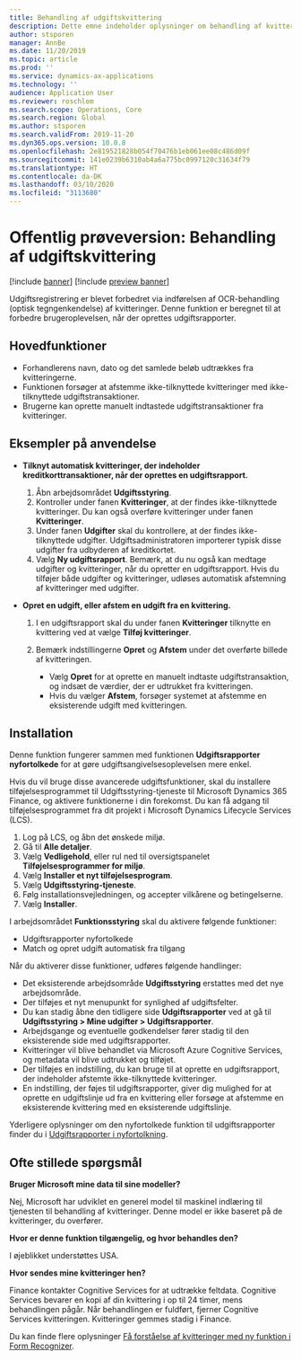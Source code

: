 ```yaml
---
title: Behandling af udgiftskvittering
description: Dette emne indeholder oplysninger om behandling af kvitteringer med brug af optisk tegngenkendelse (OCR). Denne funktion er beregnet til at forbedre brugeroplevelsen, når der oprettes udgiftsrapporter i Microsoft Dynamics 365 Finance.
author: stsporen
manager: AnnBe
ms.date: 11/20/2019
ms.topic: article
ms.prod: ''
ms.service: dynamics-ax-applications
ms.technology: ''
audience: Application User
ms.reviewer: roschlom
ms.search.scope: Operations, Core
ms.search.region: Global
ms.author: stsporen
ms.search.validFrom: 2019-11-20
ms.dyn365.ops.version: 10.0.8
ms.openlocfilehash: 2e819521828b054f70476b1eb061ee08c486d09f
ms.sourcegitcommit: 141e0239b6310ab4a6a775bc0997120c31634f79
ms.translationtype: HT
ms.contentlocale: da-DK
ms.lasthandoff: 03/10/2020
ms.locfileid: "3113680"
---
```

# <a name="public-preview-expense-receipt-processing"></a>Offentlig prøveversion: Behandling af udgiftskvittering

[!include [banner](../includes/banner.md)]
[!include [preview banner](../includes/preview-banner.md)]


Udgiftsregistrering er blevet forbedret via indførelsen af OCR-behandling (optisk tegngenkendelse) af kvitteringer. Denne funktion er beregnet til at forbedre brugeroplevelsen, når der oprettes udgiftsrapporter.

## <a name="key-features"></a>Hovedfunktioner

- Forhandlerens navn, dato og det samlede beløb udtrækkes fra kvitteringerne.
- Funktionen forsøger at afstemme ikke-tilknyttede kvitteringer med ikke-tilknyttede udgiftstransaktioner.
- Brugerne kan oprette manuelt indtastede udgiftstransaktioner fra kvitteringer.

## <a name="usage-examples"></a>Eksempler på anvendelse

- **Tilknyt automatisk kvitteringer, der indeholder kreditkorttransaktioner, når der oprettes en udgiftsrapport.**

    1. Åbn arbejdsområdet **Udgiftsstyring**.
    2. Kontroller under fanen **Kvitteringer**, at der findes ikke-tilknyttede kvitteringer. Du kan også overføre kvitteringer under fanen **Kvitteringer**.
    3. Under fanen **Udgifter** skal du kontrollere, at der findes ikke-tilknyttede udgifter. Udgiftsadministratoren importerer typisk disse udgifter fra udbyderen af kreditkortet.
    4. Vælg **Ny udgiftsrapport**. Bemærk, at du nu også kan medtage udgifter og kvitteringer, når du opretter en udgiftsrapport. Hvis du tilføjer både udgifter og kvitteringer, udløses automatisk afstemning af kvitteringer med udgifter.

- **Opret en udgift, eller afstem en udgift fra en kvittering.**

    1. I en udgiftsrapport skal du under fanen **Kvitteringer** tilknytte en kvittering ved at vælge **Tilføj kvitteringer**.
    2. Bemærk indstillingerne **Opret** og **Afstem** under det overførte billede af kvitteringen.

        - Vælg **Opret** for at oprette en manuelt indtaste udgiftstransaktion, og indsæt de værdier, der er udtrukket fra kvitteringen.
        - Hvis du vælger **Afstem**, forsøger systemet at afstemme en eksisterende udgift med kvitteringen.

## <a name="installation"></a>Installation

Denne funktion fungerer sammen med funktionen **Udgiftsrapporter nyfortolkede** for at gøre udgiftsangivelsesoplevelsen mere enkel.

Hvis du vil bruge disse avancerede udgiftsfunktioner, skal du installere tilføjelsesprogrammet til Udgiftsstyring-tjeneste til Microsoft Dynamics 365 Finance, og aktivere funktionerne i din forekomst. Du kan få adgang til tilføjelsesprogrammet fra dit projekt i Microsoft Dynamics Lifecycle Services (LCS).

1. Log på LCS, og åbn det ønskede miljø.
2. Gå til **Alle detaljer**.
3. Vælg **Vedligehold**, eller rul ned til oversigtspanelet **Tilføjelsesprogrammer for miljø**.
4. Vælg **Installer et nyt tilføjelsesprogram**.
5. Vælg **Udgiftsstyring-tjeneste**.
6. Følg installationsvejledningen, og accepter vilkårene og betingelserne.
7. Vælg **Installer**.

I arbejdsområdet **Funktionsstyring** skal du aktivere følgende funktioner:

- Udgiftsrapporter nyfortolkede
- Match og opret udgift automatisk fra tilgang

Når du aktiverer disse funktioner, udføres følgende handlinger:

- Det eksisterende arbejdsområde **Udgiftsstyring** erstattes med det nye arbejdsområde.
- Der tilføjes et nyt menupunkt for synlighed af udgiftsfelter.
- Du kan stadig åbne den tidligere side **Udgiftsrapporter** ved at gå til **Udgiftsstyring > Mine udgifter > Udgiftsrapporter**.
- Arbejdsgange og eventuelle godkendelser fører stadig til den eksisterende side med udgiftsrapporter.
- Kvitteringer vil blive behandlet via Microsoft Azure Cognitive Services, og metadata vil blive udtrukket og tilføjet.
- Der tilføjes en indstilling, du kan bruge til at oprette en udgiftsrapport, der indeholder afstemte ikke-tilknyttede kvitteringer.
- En indstilling, der føjes til udgiftsrapporter, giver dig mulighed for at oprette en udgiftslinje ud fra en kvittering eller forsøge at afstemme en eksisterende kvittering med en eksisterende udgiftslinje.

Yderligere oplysninger om den nyfortolkede funktion til udgiftsrapporter finder du i [Udgiftsrapporter i nyfortolkning](ExpenseWorkspaceNew.md).

## <a name="frequently-asked-questions"></a>Ofte stillede spørgsmål

**Bruger Microsoft mine data til sine modeller?**

Nej, Microsoft har udviklet en generel model til maskinel indlæring til tjenesten til behandling af kvitteringer. Denne model er ikke baseret på de kvitteringer, du overfører.

**Hvor er denne funktion tilgængelig, og hvor behandles den?**

I øjeblikket understøttes USA.

**Hvor sendes mine kvitteringer hen?**

Finance kontakter Cognitive Services for at udtrække feltdata. Cognitive Services bevarer en kopi af din kvittering i op til 24 timer, mens behandlingen pågår. Når behandlingen er fuldført, fjerner Cognitive Services kvitteringen. Kvitteringer gemmes stadig i Finance.

Du kan finde flere oplysninger [Få forståelse af kvitteringer med ny funktion i Form Recognizer](https://azure.microsoft.com/blog/enable-receipt-understanding-with-form-recognizer-s-new-capability/).
